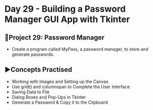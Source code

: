 # Day 29 - Building a Password Manager GUI App with Tkinter

## 🔡Project 29: Password Manager
- Create a program called MyPass, a password manager, to store and generate passwords.

## ▶️Concepts Practised
- Working with Images and Setting up the Canvas
- Use grid() and columnspan to Complete the User Interface
- Saving Data to File
- Dialog Boxes and Pop-Ups in Tkinter
- Generate a Password & Copy it to the Clipboard
